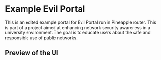 # Example Evil Portal

This is an edited example portal for Evil Portal run in Pineapple router. This is part of a project aimed at enhancing network security awareness in a university environment. The goal is to educate users about the safe and responsible use of public networks.

## Preview of the UI


